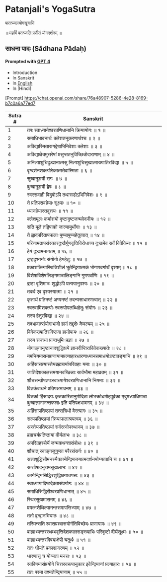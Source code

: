 # Patanjali's YogaSutra 
पातञ्जलयोगसूत्राणि 

॥ महर्षि पतञ्जलि प्रणीतं योगदर्शनम् ॥

## साधना पादः (Sādhana Pādaḥ) 

#### Prompted with [GPT 4][OpenAi] 
- Introduction
- In Sanskrit
- In [English][English gitlink]
- In [Hindi]

[Prompt] <https://chat.openai.com/share/76a48907-5286-4e28-8169-b7c0a6a77ed7>
 
| Sutra # | Sanskrit |
| ------ | ------ |
| 1 | तपः स्वाध्यायेश्वरप्रणिधानानि क्रियायोगः ॥ १ ॥ |
| 2 | समाधिभावनार्थः क्लेशतनूकरणार्थश्च ॥ २ ॥ |
| 3 | अविद्यास्मितारागद्वेषाभिनिवेशाः क्लेशाः ॥ ३ ॥ |
| 4 | अविद्याक्षेत्रमुत्तरेषां प्रसुप्ततनुविच्छिन्नोदाराणाम् ॥ ४ ॥ |
| 5 | अनित्याशुचिदुःखानात्मसु नित्यशुचिसुखात्माख्यातिरविद्या ॥ ५ ॥ |
| 6 | दृग्दर्शनशक्त्योरेकात्मतेवास्मिता ॥ ६ ॥ |
| 7 | सुखानुशयी रागः ॥ ७ ॥ |
| 8 | दुःखानुशयी द्वेषः ॥ ८ ॥ |
| 9 | स्वरसवाही विदुषोऽपि तथारूढोऽभिनिवेशः ॥ ९ ॥ |
| 10 | ते प्रतिप्रसवहेयाः सूक्ष्माः ॥ १० ॥ |
| 11 | ध्यानहेयास्तद्वृत्तयः ॥ ११ ॥ |
| 12 | क्लेशमूलः कर्माशयो दृष्टादृष्टजन्मवेदनीयः ॥ १२ ॥ |
| 13 | सति मूले तद्विपाको जात्यायुर्भोगाः ॥ १३ ॥ |
| 14 | ते ह्लादपरितापफलाः पुण्यापुण्यहेतुत्वात् ॥ १४ ॥ |
| 15 | परिणामतापसंस्कारदुःखैर्गुणवृत्तिविरोधाच्च दुःखमेव सर्वं विवेकिनः ॥ १५ ॥ |
| 16 | हेयं दुःखमनागतम् ॥ १६ ॥ |
| 17 | द्रष्टृदृश्ययोः संयोगो हेयहेतुः ॥ १७ ॥ |
| 18 | प्रकाशक्रियास्थितिशीलं भूतेन्द्रियात्मकं भोगापवर्गार्थं दृश्यम् ॥ १८ ॥ |
| 19 | विशेषाविशेषलिङ्गमात्रालिङ्गानि गुणपर्वाणि ॥ १९ ॥ |
| 20 | द्रष्टा दृशिमात्रः शुद्धोऽपि प्रत्ययानुपश्यः ॥ २० ॥ |
| 21 | तदर्थ एव दृश्यस्यात्मा ॥ २१ ॥ |
| 22 | कृतार्थं प्रतिनष्टं अप्यनष्टं तदन्यसाधारणत्वात् ॥ २२ ॥ |
| 23 | स्वस्वामिशक्त्योः स्वरूपोपलब्धिहेतुः संयोगः ॥ २३ ॥ |
| 24 | तस्य हेतुरविद्या ॥ २४ ॥ |
| 25 | तदभावात्संयोगाभावो हानं तद्दृशेः कैवल्यम् ॥ २५ ॥ |
| 26 | विवेकख्यातिरविप्लवा हानोपायः ॥ २६ ॥ |
| 27 | तस्य सप्तधा प्रान्तभूमिः प्रज्ञा ॥ २७ ॥ |
| 28 | योगाङ्गानुष्ठानादशुद्धिक्षये ज्ञानदीप्तिराविवेकख्यातेः ॥ २८ ॥ |
| 29 | यमनियमासनप्राणायामप्रत्याहारधारणाध्यानसमाधयोऽष्टावङ्गानि ॥ २९ ॥ |
| 30 | अहिंसासत्यास्तेयब्रह्मचर्यापरिग्रहाः यमाः ॥ ३० ॥ |
| 31 | जातिदेशकालसमयानवच्छिन्नाः सार्वभौमा महाव्रतम् ॥ ३१ ॥ |
| 32 | शौचसन्तोषतपःस्वाध्यायेश्वरप्रणिधानानि नियमाः ॥ ३२ ॥ |
| 33 | वितर्कबाधने प्रतिपक्षभावनम् ॥ ३३ ॥ |
| 34 | वितर्का हिंसादयः कृतकारितानुमोदिता लोभक्रोधमोहपूर्वका मृदुमध्याधिमात्रा दुःखाज्ञानानन्तफलाः इति प्रतिपक्षभावनम् ॥ ३४ ॥ |
| 35 | अहिंसाप्रतिष्ठायां तत्सन्निधौ वैरत्यागः ॥ ३५ ॥ |
| 36 | सत्यप्रतिष्ठायां क्रियाफलाश्रयत्वम् ॥ ३६ ॥ |
| 37 | अस्तेयप्रतिष्ठायां सर्वरत्नोपस्थानम् ॥ ३७ ॥ |
| 38 | ब्रह्मचर्यप्रतिष्ठायां वीर्यलाभः ॥ ३८ ॥ |
| 39 | अपरिग्रहस्थैर्ये जन्मकथन्तासंबोधः ॥ ३९ ॥ |
| 40 | शौचात् स्वाङ्गजुगुप्सा परैरसंसर्गः ॥ ४० ॥ |
| 41 | सत्त्वशुद्धिसौमनस्यैकाग्र्येन्द्रियजयात्मदर्शनयोग्यत्वानि च ॥ ४१ ॥ |
| 42 | सन्तोषादनुत्तमसुखलाभः ॥ ४२ ॥ |
| 43 | कायेन्द्रियसिद्धिरशुद्धिक्षयात्तपसः ॥ ४३ ॥ |
| 44 | स्वाध्यायादिष्टदेवतासंप्रयोगः ॥ ४४ ॥ |
| 45 | समाधिसिद्धिरीश्वरप्रणिधानात् ॥ ४५ ॥ |
| 46 | स्थिरसुखमासनम् ॥ ४६ ॥ |
| 47 | प्रयत्नशैथिल्यानन्तसमापत्तिभ्याम् ॥ ४७ ॥ |
| 48 | ततो द्वन्द्वानभिघातः ॥ ४८ ॥ |
| 49 | तस्मिन्सति श्वासप्रश्वासयोर्गतिविच्छेदः प्राणायामः ॥ ४९ ॥ |
| 50 | बाह्याभ्यन्तरस्थम्भवृत्तिदेशकालसङ्ख्याभिः परिदृष्टो दीर्घसूक्ष्मः ॥ ५० ॥ |
| 51 | बाह्याभ्यन्तरविषयाक्षेपी चतुर्थः ॥ ५१ ॥ |
| 52 | ततः क्षीयते प्रकाशावरणम् ॥ ५२ ॥ |
| 53 | धारणासु च योग्यता मनसः ॥ ५३ ॥ |
| 54 | स्वविषयासंप्रयोगे चित्तस्वरूपानुकार इवेन्द्रियाणां प्रत्याहारः ॥ ५४ ॥ |
| 55 | ततः परमा वश्यतेन्द्रियाणाम् ॥ ५५ ॥ |

[//]: # (Links list)

   [OpenAi]: <https://openai.com>
   [English gitlink]: <https://>
